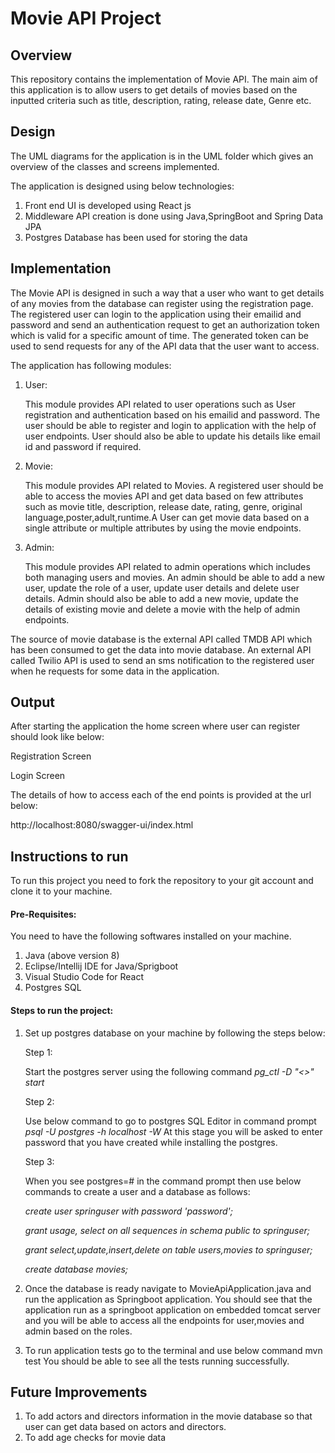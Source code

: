 # Movie API Project 

## Overview 
This repository contains the implementation of Movie API. 
The main aim of this application is to allow users to get details of movies based on the inputted criteria such as title, 
description, rating, release date, Genre etc. 

## Design
The UML diagrams for the application is in the UML folder which gives an overview of the classes and screens implemented. 

The application is designed using below technologies:

1. Front end UI is developed using React js 
2. Middleware API creation is done using Java,SpringBoot and Spring Data JPA 
3. Postgres Database has been used for storing the data

## Implementation

The Movie API is designed in such a way that a user who want to get details of any movies from the database can register using 
the registration page. The registered user can login to the application using their emailid and password and send an 
authentication request to get an authorization token which is valid for a specific amount of time. The generated token can be
used to send requests for any of the API data that the user want to access.

The application has following modules: 

1. User:
   
   This module provides API related to  user operations such as User registration and authentication based on his emailid and password. The user should
   be able to register and login to application with the help of user endpoints. User should also be able to update his details like
   email id and password if required. 

2. Movie:
   
   This module provides API related to Movies. A registered user should be able to access the movies API and get data based on
   few attributes such as movie title, description, release date, rating, genre, original language,poster,adult,runtime.A User can 
   get movie data based on a single attribute or multiple attributes by using the movie endpoints.

3. Admin:

   This module provides API related to admin operations which includes both managing users and movies. An admin should be able to add 
   a new user, update the role of a user, update user details and delete user details. Admin should also be able to add a new movie, 
   update the details of existing movie and delete a movie with the help of admin endpoints.

The source of movie database is the external API called TMDB API which has been consumed to get the data into movie database. 
An external API called Twilio API is used to send an sms notification to the registered user when he requests for some data in 
the application.

## Output

After starting the application the home screen where user can register should look like below: 

Registration Screen 

Login Screen 

The details of how to access each of the end points is provided at the url below:

http://localhost:8080/swagger-ui/index.html

## Instructions to run 

To run this project you need to fork the repository to your git account and clone it to your machine. 

#### Pre-Requisites: 

You need to have the following softwares installed on your machine.
1. Java (above version 8) 
2. Eclipse/Intellij IDE for Java/Sprigboot 
3. Visual Studio Code for React 
4. Postgres SQL

#### Steps to run the project: 

1. Set up postgres database on your machine by following the steps below:

   Step 1: 

   Start the postgres server using the following command
   _pg_ctl -D "<<path to postgres>>" start_

   Step 2: 

   Use below command to go to postgres SQL Editor in command prompt 
   _psql -U postgres -h localhost -W_ 
   At this stage you will be asked to enter password that you have created while installing the postgres.

   Step 3: 

   When you see postgres=# in the command prompt then use below commands to create a user and a database as follows:

   _create user springuser with password 'password';_

   _grant usage, select on all sequences in schema public to springuser;_

   _grant select,update,insert,delete on table users,movies to springuser;_

   _create database movies;_ 

2. Once the database is ready navigate to MovieApiApplication.java and run the application as Springboot application. 
   You should see that the application run as a springboot application on embedded tomcat server and you will be able to 
   access all the endpoints for user,movies and admin based on the roles.

3. To run application tests go to the terminal and use below command
   mvn test
   You should be able to see all the tests running successfully.

## Future Improvements 

1. To add actors and directors information in the movie database so that user can get data based on actors and directors.
2. To add age checks for movie data 


